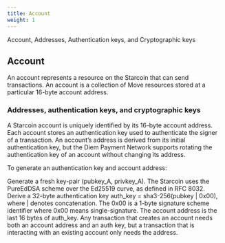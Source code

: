```yaml
---
title: Account
weight: 1
---
```


Account, Addresses, Authentication keys, and Cryptographic keys

<!--more-->

## Account
An account represents a resource on the Starcoin that can send transactions. An account is a collection of Move resources stored at a particular 16-byte account address.

### Addresses, authentication keys, and cryptographic keys
A Starcoin account is uniquely identified by its 16-byte account address. Each account stores an authentication key used to authenticate the signer of a transaction. An account’s address is derived from its initial authentication key, but the Diem Payment Network supports rotating the authentication key of an account without changing its address.

To generate an authentication key and account address:

Generate a fresh key-pair (pubkey_A, privkey_A). The Starcoin uses the PureEdDSA scheme over the Ed25519 curve, as defined in RFC 8032.
Derive a 32-byte authentication key auth_key = sha3-256(pubkey | 0x00), where | denotes concatenation. The 0x00 is a 1-byte signature scheme identifier where 0x00 means single-signature.
The account address is the last 16 bytes of auth_key.
Any transaction that creates an account needs both an account address and an auth key, but a transaction that is interacting with an existing account only needs the address.

